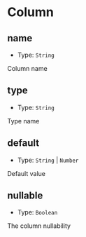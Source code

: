 # Column

## name

- Type: `String`

Column name

## type

- Type: `String`

Type name

## default

- Type: `String` | `Number`

Default value

## nullable

- Type: `Boolean`

The column nullability

